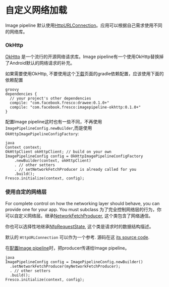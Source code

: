 # 自定义网络加载


Image pipeline 默认使用[HttpURLConnection](https://developer.android.com/training/basics/network-ops/connecting.html)。应用可以根据自己需求使用不同的网络库。

### OkHttp

[OkHttp](http://square.github.io/okhttp) 是一个流行的开源网络请求库。Image
pipeline有一个使用OkHttp替换掉了Android默认的网络请求的补充。

如果需要使用OkHttp,
不要使用这个[下载](download-fresco.html)页面的gradle依赖配置，应该使用下面的依赖配置

```
groovy
dependencies {
  // your project's other dependencies
  compile: "com.facebook.fresco:drawee:0.1.0+"
  compile: "com.facebook.fresco:imagepipeline-okhttp:0.1.0+"
}
```

配置Image
pipeline这时也有一些不同，不再使用`ImagePipelineConfig.newBuilder`,而是使用`OkHttpImagePipelineConfigFactory`:

```
java
Context context;
OkHttpClient okHttpClient; // build on your own
ImagePipelineConfig config = OkHttpImagePipelineConfigFactory
    .newBuilder(context, okHttpClient)
    . // other setters
    . // setNetworkFetchProducer is already called for you
    .build();
Fresco.initialize(context, config);
```    

### 使用自定的网络层

For complete control on how the networking layer should behave, you can provide one for your app. You must subclass 
为了完全控制网络层的行为，你可以自定义网络层。继承[NetworkFetchProducer](../javadoc/reference/com/facebook/imagepipeline/producers/NetworkFetchProducer.html), 这个类包含了网络通信。

你也可以选择性地继承[NfpRequestState](../javadoc/reference/com/facebook/imagepipeline/producers/NfpRequestState.html), 这个类是请求时的数据结构描述。

默认的 `HttpURLConnection` 可以作为一个参考. 源码在这 [its source code](https://github.com/facebook/fresco/blob/master/imagepipeline/src/main/java/com/facebook/imagepipeline/producers/HttpURLConnectionNetworkFetchProducer.java).

在[配置Image pipeline](configuring-image-pipeline.html)时，把producer传递给Image pipeline。

```
java
ImagePipelineConfig config = ImagePipelineConfig.newBuilder()
  .setNetworkFetchProducer(myNetworkFetchProducer);
  . // other setters
  .build();
Fresco.initialize(context, config);
```
